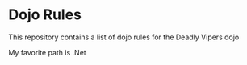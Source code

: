 Dojo Rules
==========

This repository contains a list of dojo rules for the Deadly Vipers dojo

My favorite path is .Net